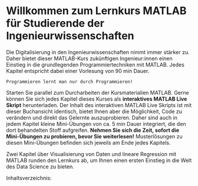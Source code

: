 # Willkommen zum Lernkurs MATLAB für Studierende der Ingenieurwissenschaften

Die Digitalisierung in den Ingenieurwissenschaften nimmt immer stärker zu. Daher bietet dieser MATLAB-Kurs zukünftigen Ingenieur:innen einen Einstieg in die grundlegenden Programmiertechniken mit MATLAB. Jedes Kapitel entspricht dabei einer Vorlesung von 90 min Dauer. 

```{tip}
Programmieren lernt man nur durch Programmieren!
```

Starten Sie parallel zum Durcharbeiten der Kursmaterialien MATLAB. Gerne können Sie sich jedes Kapitel dieses Kurses als **interaktives MATLAB Live Skript** herunterladen. Der Inhalt des interaktiven MATLAB Live Skripts ist mit dieser Buchansicht identisch, bietet Ihnen aber die Möglichkeit, Code zu verändern und direkt das Gelernte auszuprobieren. Daher sind auch in jedem Kapitel kleine Mini-Übungen von ca. 5 min Dauer integriert, die den dort behandelten Stoff aufgreifen. **Nehmen Sie sich die Zeit, sofort die Mini-Übungen zu probieren, bevor Sie weiterlesen!** Musterlösungen zu diesen Mini-Übungen befinden sich jeweils am Ende jedes Kapitels.

Zwei Kapitel über Visualisierung von Daten und lineare Regression mit MATLAB runden den Lernkurs ab, um Ihnen einen ersten Einstieg in die Welt des Data Science zu bieten.

Inhaltsverzeichnis:
```{tableofcontents}
```
